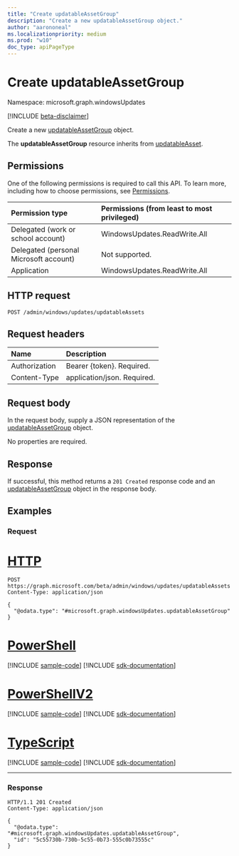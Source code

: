 ```yaml
---
title: "Create updatableAssetGroup"
description: "Create a new updatableAssetGroup object."
author: "aarononeal"
ms.localizationpriority: medium
ms.prod: "w10"
doc_type: apiPageType
---
```


# Create updatableAssetGroup
Namespace: microsoft.graph.windowsUpdates

[!INCLUDE [beta-disclaimer](../../includes/beta-disclaimer.md)]

Create a new [updatableAssetGroup](../resources/windowsupdates-updatableassetgroup.md) object.

The **updatableAssetGroup** resource inherits from [updatableAsset](../resources/windowsupdates-updatableasset.md).

## Permissions
One of the following permissions is required to call this API. To learn more, including how to choose permissions, see [Permissions](/graph/permissions-reference).

|Permission type|Permissions (from least to most privileged)|
|:---|:---|
|Delegated (work or school account)|WindowsUpdates.ReadWrite.All|
|Delegated (personal Microsoft account)|Not supported.|
|Application|WindowsUpdates.ReadWrite.All|

## HTTP request

<!-- {
  "blockType": "ignored"
}
-->
``` http
POST /admin/windows/updates/updatableAssets
```

## Request headers
|Name|Description|
|:---|:---|
|Authorization|Bearer {token}. Required.|
|Content-Type|application/json. Required.|

## Request body
In the request body, supply a JSON representation of the [updatableAssetGroup](../resources/windowsupdates-updatableassetgroup.md) object.

No properties are required.


## Response

If successful, this method returns a `201 Created` response code and an [updatableAssetGroup](../resources/windowsupdates-updatableassetgroup.md) object in the response body.

## Examples

### Request

# [HTTP](#tab/http)
<!-- {
  "blockType": "request",
  "name": "create_updatableassetgroup_from_"
}
-->
``` http
POST https://graph.microsoft.com/beta/admin/windows/updates/updatableAssets
Content-Type: application/json

{
  "@odata.type": "#microsoft.graph.windowsUpdates.updatableAssetGroup"
}
```

# [PowerShell](#tab/powershell)
[!INCLUDE [sample-code](../includes/snippets/powershell/create-updatableassetgroup-from--powershell-snippets.md)]
[!INCLUDE [sdk-documentation](../includes/snippets/snippets-sdk-documentation-link.md)]

# [PowerShellV2](#tab/powershellv2)
[!INCLUDE [sample-code](../includes/snippets/powershellv2/create-updatableassetgroup-from--powershellv2-snippets.md)]
[!INCLUDE [sdk-documentation](../includes/snippets/snippets-sdk-documentation-link.md)]

# [TypeScript](#tab/typescript)
[!INCLUDE [sample-code](../includes/snippets/typescript/create-updatableassetgroup-from--typescript-snippets.md)]
[!INCLUDE [sdk-documentation](../includes/snippets/snippets-sdk-documentation-link.md)]

---


### Response

<!-- {
  "blockType": "response",
  "truncated": true,
  "@odata.type": "microsoft.graph.windowsUpdates.updatableAssetGroup"
}
-->
``` http
HTTP/1.1 201 Created
Content-Type: application/json

{
  "@odata.type": "#microsoft.graph.windowsUpdates.updatableAssetGroup",
  "id": "5c55730b-730b-5c55-0b73-555c0b73555c"
}
```


